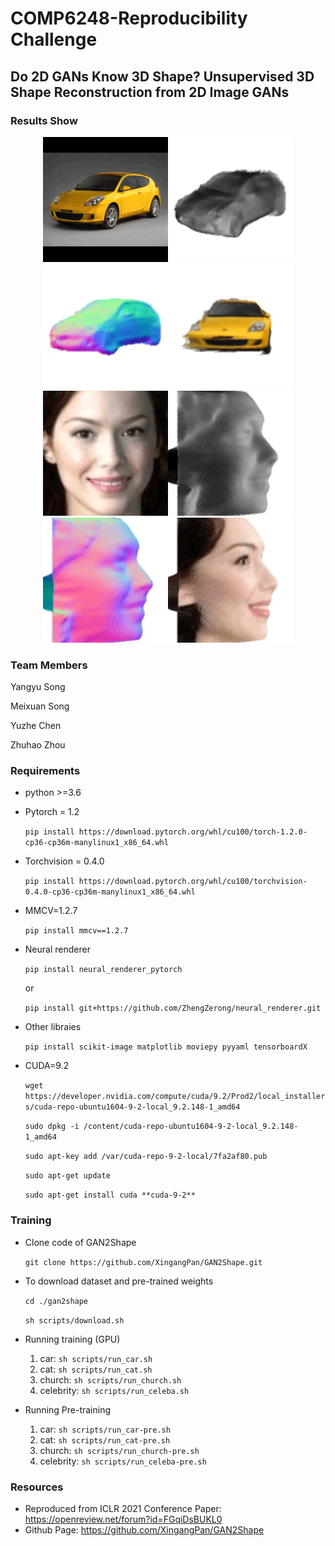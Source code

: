 # **COMP6248-Reproducibility Challenge**
## Do 2D GANs Know 3D Shape? Unsupervised 3D Shape Reconstruction from 2D Image GANs
### Results Show
<center class="half">
<img src="results/OVYimesm.GIF" width=200/><img src="results/bnSyizg8.GIF" width=200/><img src="results/jkxyqe5Y.GIF" width=200/><img src="results/ASovCB70.GIF" width=200/>
</center>
<center class="fourth">
<img src="results/v5phcsHI.GIF" width=200/><img src="results/5dytHKWn.GIF" width=200/><img src="results/KqGKFX1j.GIF" width=200/><img src="results/9r2bIrEP.GIF" width=200/>
</center>

### Team Members
Yangyu Song

Meixuan Song

Yuzhe Chen

Zhuhao Zhou
### Requirements
- python >=3.6
- Pytorch = 1.2

	`pip install https://download.pytorch.org/whl/cu100/torch-1.2.0-cp36-cp36m-manylinux1_x86_64.whl`

- Torchvision = 0.4.0

	`pip install https://download.pytorch.org/whl/cu100/torchvision-0.4.0-cp36-cp36m-manylinux1_x86_64.whl`

- MMCV=1.2.7

	`pip install mmcv==1.2.7`

- Neural renderer

	`pip install neural_renderer_pytorch`
	
	or

	`pip install git+https://github.com/ZhengZerong/neural_renderer.git`

- Other libraies

	`pip install scikit-image matplotlib moviepy pyyaml tensorboardX`

- CUDA=9.2

	`wget https://developer.nvidia.com/compute/cuda/9.2/Prod2/local_installers/cuda-repo-ubuntu1604-9-2-local_9.2.148-1_amd64`

	`sudo dpkg -i /content/cuda-repo-ubuntu1604-9-2-local_9.2.148-1_amd64`

	`sudo apt-key add /var/cuda-repo-9-2-local/7fa2af80.pub`

	`sudo apt-get update`

	`sudo apt-get install cuda **cuda-9-2**`



### Training
- Clone code of GAN2Shape

	`git clone https://github.com/XingangPan/GAN2Shape.git`

- To download dataset and pre-trained weights

	`cd ./gan2shape`

	`sh scripts/download.sh`

- Running training (GPU)

	1. car:	`sh scripts/run_car.sh`
	2. cat:	`sh scripts/run_cat.sh`
	3. church:	`sh scripts/run_church.sh`
	4. celebrity:	`sh scripts/run_celeba.sh`
- Running Pre-training

	1. car:	`sh scripts/run_car-pre.sh`
	2. cat:	`sh scripts/run_cat-pre.sh`
	3. church:	`sh scripts/run_church-pre.sh`
	4. celebrity:	`sh scripts/run_celeba-pre.sh`

### Resources
- Reproduced from ICLR 2021 Conference Paper: https://openreview.net/forum?id=FGqiDsBUKL0
- Github Page: https://github.com/XingangPan/GAN2Shape
